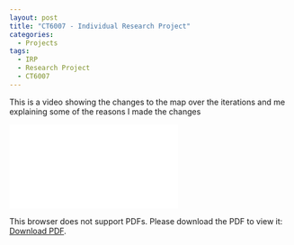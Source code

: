 ```yaml
---
layout: post
title: "CT6007 - Individual Research Project"
categories:
  - Projects
tags:
  - IRP
  - Research Project
  - CT6007
---
```

This is a video showing the changes to the map over the iterations and me explaining some of the reasons I made the changes

<embed src="/docs/Morgan_Ellis_IRP.pdf" type="application/pdf">
        <p>This browser does not support PDFs. Please download the PDF to view it: <a href="https://github.com/morgansellis/morgansellis.github.io/blob/master/docs/Morgan_Ellis_IRP.pdf">Download PDF</a>.</p>
